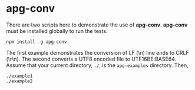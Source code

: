 # apg-conv
There are two scripts here to demonstrate the use of **apg-conv**.
**apg-conv** must be installed globally to run the tests.
````
npm install -g apg-conv
````
The first example demonstrates the conversion of LF (\n) line ends to CRLF (\r\n).
The second converts a UTF8 encoded file to UTF16BE:BASE64.
Assume that your current directory, `./`, is the `apg-examples` directory. Then,
````
./example1
./example2
````

